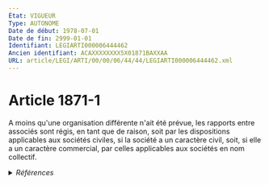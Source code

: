 ```yaml
---
État: VIGUEUR
Type: AUTONOME
Date de début: 1978-07-01
Date de fin: 2999-01-01
Identifiant: LEGIARTI000006444462
Ancien identifiant: ACAXXXXXXXX5X01871BAXXAA
URL: article/LEGI/ARTI/00/00/06/44/44/LEGIARTI000006444462.xml
---
```


<h1>Article 1871-1</h1>

A moins qu'une organisation différente n'ait été prévue, les rapports entre
associés sont régis, en tant que de raison, soit par les dispositions
applicables aux sociétés civiles, si la société a un caractère civil, soit, si
elle a un caractère commercial, par celles applicables aux sociétés en nom
collectif.


<details>
  <summary><em>Références</em></summary>

  <h2>Textes faisant référence à l'article</h2>
  
  <ul>
    <li>
      <a href="https://legal.tricoteuses.fr//redirection/JORFTEXT000000886567?vers=git&vers=legifrance">Loi n°78-9 du 4 janvier 1978 MODIFIANT LE TITRE IX DU LIVRE III DU CODE CIVIL</a> CREATION cible
    </li>
  </ul>
  
  <h2>Références faites par l'article</h2>
  
  <ul>
    <li>
      1978-01-04 CREATION source <a href="https://legal.tricoteuses.fr//redirection/JORFTEXT000000886567?vers=git&vers=legifrance">Loi n°78-9 du 4 janvier 1978 MODIFIANT LE TITRE IX DU LIVRE III DU CODE CIVIL</a>
    </li>
  </ul>
</details>
